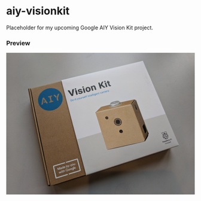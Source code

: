 # aiy-visionkit

Placeholder for my upcoming Google AIY Vision Kit project.

### Preview

![](aiyvkit.jpg)
